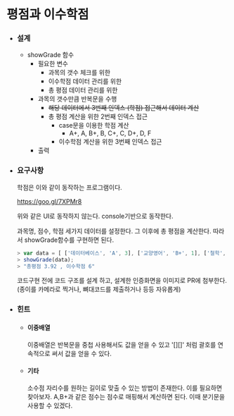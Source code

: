 # 평점과 이수학점

- ### 설계

  - showGrade 함수
    - 필요한 변수
      - 과목의 갯수 체크를 위한
      - 이수학점 데이터 관리를 위한
      - 총 평점 데이터 관리를 위한
    - 과목의 갯수만큼 반복문을 수행
      - ~~해당 데이터에서 3번째 인덱스 (학점) 접근해서 데이터 계산~~
      - 총 평점 계산을 위한 2번째 인덱스 접근
        - case문을 이용한 학점 계산 
          - A+, A, B+, B, C+, C, D+, D, F
        - 이수학점 계산을 위한 3번째 인덱스 접근
    - 출력



- ### 요구사항

  학점은 이와 같이 동작하는 프로그램이다.

  <https://goo.gl/7XPMr8>

  위와 같은 UI로 동작하지 않는다. console기반으로 동작한다.

  과목명, 점수, 학점 세가지 데이터를 설정한다. 그 이후에 총 평점을 계산한다. 따라서 showGrade함수를 구현하면 된다.

  ```javascript
  > var data = [ ['데이터베이스', 'A', 3], ['교양영어', 'B+', 1], ['철학', 'A', 2]];
  > showGrade(data);
  > "총평점 3.92 , 이수학점 6"
  ```

  코드구현 전에 코드 구조를 설계 하고, 설계한 인증화면을 이미지로 PR에 첨부한다.(종이를 카메라로 찍거나, 뼈대코드를 제출하거나 등등 자유롭게)



- ### 힌트

  - #### 이중배열

    이중배열은 반복문을 중첩 사용해서도 값을 얻을 수 있고 '[][]' 처럼 괄호를 연속적으로 써서 값을 얻을 수 있다.

  - #### 기타

    소수점 자리수를 원하는 길이로 맞출 수 있는 방법이 존재한다. 이를 필요하면 찾아보자. A,B+과 같은 점수는 점수로 매핑해서 계산하면 된다. 이때 분기문을 사용할 수 있겠다.

